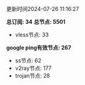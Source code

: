 更新时间2024-07-26 11:16:27

**总订阅: 34**
**总节点: 5501**
- vless节点: 33

**google ping有效节点: 267**
- ss节点: 62
- v2ray节点: 177
- trojan节点: 28
